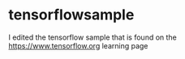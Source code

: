 # tensorflowsample
I edited the tensorflow sample that is found on the https://www.tensorflow.org learning page
